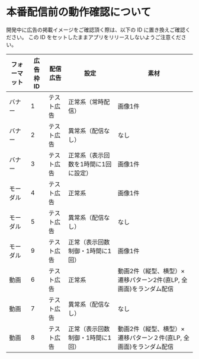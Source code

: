 # 本番配信前の動作確認について

開発中に広告の掲載イメージをご確認頂く際は、以下の ID に置き換えご確認ください。
この ID をセットしたままアプリをリリースしないようご注意ください。

| フォーマット  | 広告枠ID |   配信広告 | 設定 | 素材 |
| ------ | ------- | --------- | ---- | ---- |
| バナー |   1   | テスト広告 | 正常系（常時配信） | 画像1件 |
| バナー |   2   | テスト広告 | 異常系（配信なし） | なし |
| バナー |   3   | テスト広告 | 正常系（表示回数を1時間に1回に設定） | 画像1件 |
| モーダル |   4   | テスト広告 | 正常系 |  画像1件 |
| モーダル |   5   | テスト広告 | 異常系（配信なし） | なし |
| モーダル |   9   | テスト広告 | 正常（表示回数制御・1時間に1回） | 画像1件 |
| 動画 |   6   | テスト広告 | 正常系 | 動画2件（縦型、横型）×遷移パターン2件(直LP, 全画面)をランダム配信 |
| 動画 |   7   | テスト広告 | 異常系（配信なし） | なし |
| 動画 |   8   | テスト広告 | 正常（表示回数制御・1時間に1回） | 動画2件（縦型、横型）×遷移パターン２件(直LP, 全画面)をランダム配信 |